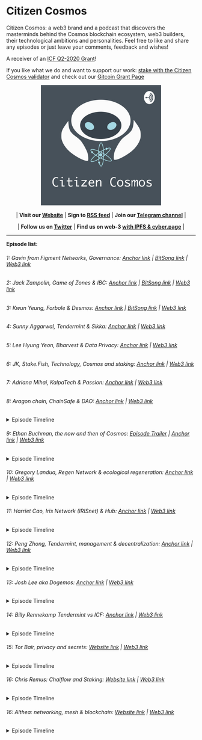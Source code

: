 # Citizen Cosmos

Citizen Cosmos: a web3 brand and a podcast that discovers the masterminds behind the Cosmos blockchain ecosystem, web3 builders, their technological ambitions and personalities. Feel free to like and share any episodes or just leave your comments, feedback and wishes!

A receiver of an [ICF Q2-2020 Grant](https://medium.com/@interchain_io/icf-q2-2020-funding-recipients-e5cbb326c23c)! 

If you like what we do and want to support our work: [stake with the Citizen Cosmos validator](https://www.citizencosmos.space/staking) and check out our [Gitcoin Grant Page](https://gitcoin.co/grants/1113/citizen-cosmos-podcast) 

<div align="center">
 <img src="CitizenCosmosLogo.jpg" width="320" />
</div>

<div align="center">

| **Visit our [Website](https://www.citizencosmos.space/)** | **Sign to [RSS feed](https://www.citizencosmos.space/rss)**  | **Join our [Telegram channel](https://t.me/citizen_cosmos)** |

| **Follow us on [Twitter](https://twitter.com/cosmos_voice)** | **Find us on web-3 [with IPFS & cyber.page](https://cyber.page/search/citizen%20cosmos)** |

</div>

<hr>

__Episode list:__

###### 1: Gavin from Figment Networks, Governance: [Anchor link](https://anchor.fm/citizencosmos/episodes/Gavin-from-Figment-Networks--Governance-ed5jm8) | [BitSong link](https://demo.bitsong.io/track/158) | [Web3 link](https://ipfs.io/ipfs/QmaKBaBnfqUkK789dtk2UWZzfTdti7DRYuapQz8CRWJFZh)

###### 2: Jack Zampolin, Game of Zones & IBC: [Anchor link](https://anchor.fm/citizencosmos/episodes/Jack-Zampolin--Game-of-Zones--IBC-ed5jul) | [BitSong link](https://demo.bitsong.io/track/159) | [Web3 link](https://ipfs.io/ipfs/QmefwgCNkRJ7qNG2aNPYDhfiN3QSm3w7auUoEYqNK6qLrM)

###### 3: Kwun Yeung, Forbole & Desmos: [Anchor link](https://anchor.fm/citizencosmos/episodes/Kwun-Yeung--Forbole--Desmos-edesno) | [BitSong link](https://demo.bitsong.io/track/160) | [Web3 link](https://ipfs.io/ipfs/QmXsUHhLCDo9aXqVMbGpVicoYw7Z98DEaC4525Kp9bG96v)

###### 4: Sunny Aggarwal, Tendermint & Sikka: [Anchor link](https://anchor.fm/citizencosmos/episodes/Sunny-Aggarwal--Tendermint--Sikka-edpmcj) | [Web3 link](https://ipfs.io/ipfs/QmPpZNj7BnxZX9DKaaXrFv12FTEg4xcTARhjJNmapLQwuV)

###### 5: Lee Hyung Yeon, Bharvest & Data Privacy: [Anchor link](https://anchor.fm/citizencosmos/episodes/Lee-Hyung-Yeon--Bharvest--Data-Privacy-ee1vus) | [Web3 link](https://ipfs.io/ipfs/QmPcMxcewrEeRbYH2zEkuqvCZZLgZJ2XQ9sZuRkqTVsxn7)

###### 6: JK, Stake.Fish, Technology, Cosmos and staking: [Anchor link](https://anchor.fm/citizencosmos/episodes/JK--Stake-Fish--tech-adoption-eee4cj) | [Web3 link](https://ipfs.io/ipfs/QmUFWJVKY1KftPLEWUdcS6451kGQsGsCS3YPMRPAjbDjrn)

###### 7: Adriana Mihai, KalpaTech & Passion: [Anchor link](https://anchor.fm/citizencosmos/episodes/Adriana-Mihai--KalpaTech--Passion-eemjns) | [Web3 link](https://ipfs.io/ipfs/QmRW8AgnviASCm2tiJ95LRbBiTypwTLp1Z9iP2sxpKFMau)

###### 8: Aragon chain, ChainSafe & DAO: [Anchor link](https://anchor.fm/citizencosmos/episodes/Aragon-chain--ChainSafe--DAO-ef1ohv) | [Web3 link](https://ipfs.io/ipfs/QmR7QhMymqSiNUJwd5zQyEZxR8qaB37Y7ashMdQEuYJzcZ)

 <details>
  <summary>Episode Timeline</summary>

    1.10: Getting started with Cosmos

    2.43: Chainsafe introduction

    5.05: How did you choose Cosmos

    15.50: The technical aspects of how Aragon works with Cosmos and Ethereum

    19.36: Aragon Court

    29.36: Ethermint as the Cosmos module

    31.12: How to build two communities around the project

    34.10: Aragon on other networks

    37.54: PoS maturity

    39.40: Personal motivation

    43.30: Jorge’s history of becoming a co-founder of Aragon

    46.35: Problems which can be solved by a DAO

    51.10: Inspirational projects using Aragon DAOs

  </details>
    
###### 9: Ethan Buchman, the now and then of Cosmos: [Episode Trailer](https://anchor.fm/citizencosmos/episodes/Ethan-Buchman-trailer-efekii) | [Anchor link](https://anchor.fm/citizencosmos/episodes/Ethan-Buchman--the-now-and-then-of-Cosmos-eff5vm) | [Web3 link](https://ipfs.io/ipfs/QmS9LfoQLdR76WhheWzJ4ch7NXm4m75amUNj4FtBQDmye3)

<details>
<summary>Episode Timeline</summary>

    1.38: How did you come up with the name for your validator?

    3.44: The story behind Cosmos

    10.32: The challenges of being a co-founder

    15.56: The day before fundraising starts

    17.44: The second donation round

    19.42: Foundation vs decentralization

    25.30: Using the community pool for investment

    28.14: Cosmos and a token for trading

    31.16: Differences between finance and money

    32.32: DeFi or DeFai =)

    34.32: Motivation during tough times

    37.39: Current personal concerns

    39.18: Favorite biological systems
    
    41.30: Algorithms and informal systems
    
    51.10: Founders influence on decentralized projects and its followers
    
    55.06: Visionary in a project
    
    1.03.52: Monetization or decentralized law, what should come first?

  </details>

###### 10: Gregory Landua, Regen Network & ecological regeneration: [Anchor link](https://anchor.fm/citizencosmos/episodes/Gregory-Landua--Regen-Network--ecological-regeneration-efv5cq) | [Web3 link](https://ipfs.io/ipfs/Qmc95KpVDtXeBJwkGZ8UbUCF1PzzyiCWjeqdq2iku3SVN8)

<details>
<summary>Episode Timeline</summary>

    1.03: What does regeneration mean?

    5.52: Regen network and it’s mission

    8.16: A go2market strategy

    9.10: Transform the game

    13.25: The value of resourses

    19.16: Probabilistic value and its calculation

    22.08: How many people do we need to change the consumption paradigm?

    26.08: How did you choose Cosmos? 

    33.20: Personal story and random ecology questions

    39.36: Growing Avocados

  </details>
  
###### 11: Harriet Cao, Iris Network (IRISnet) & Hub: [Anchor link](https://anchor.fm/citizencosmos/episodes/Harriet-Cao--IRIS-Network--Hub-egmcah) | [Web3 link](https://cyber.page/ipfs/QmPuNmR68Yxi84bpxp18MzRTtEJJQxi5gTdJJBxKhaeuPi)

<details>
<summary>Episode Timeline</summary>

    1.27: The history behind IRISnet

    4.16: Harriet's personal story 
    
    6.20: THe differences between corporate and decentralized working environments
    
    10.06: IRISnet as a non-profit organization 
    
    11.58: IRIShub
    
    15.50: Main differences between hubs
    
    19.06: AI
    
    22.26: IRIS Service Consortium Hub
    
    26.22: Use cases for IRIS-SDK
    
    29.58: The community pull of IRIShub
    
    32.26: Specifics of teh Pacific Asia region
    
    34.52: Government support of the blockchain industry
    
    36.51: A bit more of the personal story
    
    40.56: Inspiring blockchain projects

  </details>
  
###### 12: Peng Zhong, Tendermint, management & decentralization: [Anchor link](https://anchor.fm/citizencosmos/episodes/Peng-Zhong--Tendermint--management--decentralization-ehd4i0/a-a2qkqck) | [Web3 link](https://cyber.page/search/peng%20zhong)

<details>
<summary>Episode Timeline</summary>

    1.44: Becoming a CEO 
    
    3.50: Personal mission as a CEO 
    
    4.46: Photon
    
    7.20: A new secret tool
    
    8.40: Web developers and their role in web3 

    11.44: The most difficult part in a job of a CEO 

    15.34: Lifehacks 
    
    17.16: Personal story in the blockchain world 
    
    23.40: Decentralized twitter 
    
    26.56: UI and off-chain connections
    
    30.20: UI of the SDK 
    
    32.26: What will the future of development might look like 
    
    33.52: GPT-3
    
    35.48: Lunie 
    
    40.40: Interaction design 
    
    42.26: Hiring process and the perfect match
    
    44.24: Board of Directors
    
    46.24: Community of  a decentralized project
    
    50.10: Prism break 
    
    52.50: Exciting blockchain projects 

  </details>
  
###### 13: Josh Lee aka Dogemos: [Anchor link](https://anchor.fm/citizencosmos/episodes/Josh-Lee-aka-Dogemos-eicint) | [Web3 link](https://cyber.page/ipfs/QmNsPhc53DyviuQkYDca8tT9TANDUaXVG5fs9SGzedW4Xj)

<details>
<summary>Episode Timeline</summary>

    1.30: Role on the Tendermint team 
    
    3.02: Dogemos as a name  
    
    6.07: The story behind Tendermint
    
    9.02: The beauty of the technology behind Tendermint

    11.33: The best ways to start learning about Tendermint

    15.14: Work with the community 

    19.52: Tools to work with the community 

    26.56: Working with a technical team 

    29.04: Tricky Product Market Fit

    32.24: Keplr 

    37.10: Interoperability as a state of mind

    41.08: C-level specialists in decentralized projects and legal entities 

    42.26: Decentralization in a future World 

    44.44: Privacy in decentralized projects

    46.02: How to deal with a number of different opinions 

    49.48: Exciting projects in the blockchain space 

  </details>
  
###### 14: Billy Rennekamp Tendermint vs ICF: [Anchor link](https://anchor.fm/citizencosmos/episodes/Billy-Rennekamp-Tendermint-vs-ICF-ejbqcq) | [Web3 link](https://cyber.page/ipfs/QmRpzCBGwLNSRMonbBV1rHk9mjc4UEaHgEThzFMLcU2wYP)

<details>
<summary>Episode Timeline</summary>

    1.54: what is the ICF
    
    7.08: Publicity
    
    10.40: Communication within a project 
    
    13.32: Personal blockchain story 
    
    21.47: DeFi: the new economic reality or a new scam
    
    23.54: The beauty of blockchains and what attracts people 
    
    31.20: Cryptography 
    
    33.36: Centralized and decentralized decision making process in ICF 
    
    40.06: Fiat and Crypto currencies in ICF operations 
    
    41.34: Clovers network and integration with Cosmos 
    
    45.52: Exciting blockchain technologies 
    
    49.30: Cosmos Citizenship 
    
    53.52: Billy’s twitter account 
    
    56.11: Interesting blockchain projects

  </details>
  
###### 15: Tor Bair, privacy and secrets: [Website link](https://www.citizencosmos.space/secret-network) | [Web3 link](https://cyber.page/ipfs/QmRtzQ1z3rJwe37PxNiJg8PRM8YervsjQfqXamPrrWqsQR)

<details>
<summary>Episode Timeline</summary>

    1.20: The definition of privacy
    
    3.30: Incentives to protect privacy
    
    8.07: A personal rtake on privacy
    
    13.15: How to combine poker and privacy?
    
    14.10: Privacy projects and the foundations that back them
    
    18.50: Privacy gurus
    
    21.15: Privacy preserving smart contracts
    
    26.48: Intel SGX
    
    30.20: How Intel can affect privacy
    
    33.08: Secret Nodes
    
    35.30: Ways to talk to a community
    
    37.45: SCRT token
    
    40.28: Monetization behind a foundation
    
    42.10: Is MIT education helpful or not?
    
    44.44: The story of the Decentralize this podcast
    
    47.02: Secrets to share
    
    48.17: Exciting projects

  </details>

###### 16: Chris Remus: Chaiflow and Staking: [Website link](https://www.citizencosmos.space/staking-defense) | [Web3 link]()

<details>
<summary>Episode Timeline</summary>

     0.45: The Twitter connection  

     1.45: Chainflow's validator 

     5.35: Chainflow's focus  

     8.37: Why Cosmos 

     10.44: How to attract smaller, independent validators?

     15.03: Cosmos-Hub validators 

     18.19: Enforcing rules onto the blockchain 

     22.19: The monetary cost of freedom 

     25.49: The staking defence forum 

     28.49: Project and product management 

     32.56: The developer mindset for product management

     35.24: The product and its shape within the blockchain industry 

     38.29: Marketing and user traction issues  

     42.21: The Staking Defence Newsletter 

     44.49: Picking mushrooms 

     46.25: Exciting blockchain projects 

  </details>
  
###### 16: Althea: networking, mesh & blockchain: [Website link](https://www.citizencosmos.space/althea) | [Web3 link]()

<details>
<summary>Episode Timeline</summary>
 
    1.12: The birth of Althea
    
    4.30: A price-aware routing protocol
    
    5.28: Mesh networks
    
    7.42: The nowadays technological base for the internet
    
    11.38: Bandwidth in mesh networks
    
    13.50: Hardware and software for mesh networks
    
    15.30: Open source or third party solutions
    
    19.09: Scaling issues
    
    21.10: Background
    
    22.30: The role of a CEO and its challenges
    
    24.30: Product design
    
    26.18: An example of using a mesh network
    
    26.53: A typical user
    
    27.30: How users can get involved in Altea network
    
    30.15: The mesh network market
    
    32.02: Economical model behind Althea network
    
    34.58: Peggy bridge between Cosmos and Ethereum
    
    36.50: Differences between bridges
    
    37.28: Other side of the project: xDai
    
    39.19: Grant from Interchain foundation
    
    39.42: Economical goal
    
    40.42: Prehistory
    
    42.22: Internet connection dashboard
    
    43.26: Privacy in bandwidth sharing
    
    43.52: ISP monetization of data
    
    45.05: Chaos Communication Congress
    
    46.30: Exciting blockchain projects

</details>
